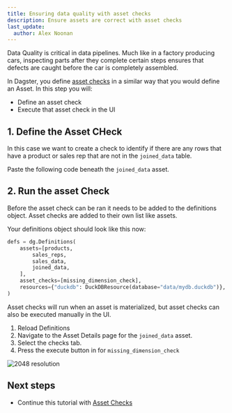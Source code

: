 ```yaml
---
title: Ensuring data quality with asset checks
description: Ensure assets are correct with asset checks
last_update:
  author: Alex Noonan
---
```


Data Quality is critical in data pipelines. Much like in a factory producing cars, inspecting parts after they complete certain steps ensures that defects are caught before the car is completely assembled. 

In Dagster, you define [asset checks](/guides/test/asset-checks) in a similar way that you would define an Asset. In this step you will:

- Define an asset check
- Execute that asset check in the UI

## 1. Define the Asset CHeck

In this case we want to create a check to identify if there are any rows that have a product or sales rep that are not in the `joined_data` table. 

Paste the following code beneath the `joined_data` asset.

<CodeExample filePath="guides/tutorials/etl_tutorial/etl_tutorial/definitions.py" language="python" lineStart="134" lineEnd="149"/>

## 2. Run the asset Check

Before the asset check can be ran it needs to be added to the definitions object. Asset checks are added to their own list like assets. 

Your definitions object should look like this now:

```python
defs = dg.Definitions(
    assets=[products,
        sales_reps,
        sales_data,
        joined_data,
    ],
    asset_checks=[missing_dimension_check],
    resources={"duckdb": DuckDBResource(database="data/mydb.duckdb")},
)
```
Asset checks will run when an asset is materialized, but asset checks can also be executed manually in the UI.

1. Reload Definitions
2. Navigate to the Asset Details page for the `joined_data` asset.
3. Select the checks tab.
4. Press the execute button in for `missing_dimension_check`

  ![2048 resolution](/images/tutorial/etl-tutorial/asset-check.png)

## Next steps

- Continue this tutorial with [Asset Checks](/tutorial/create-and-materialize-partitioned-asset)